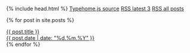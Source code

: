 {% include head.html %}
<a href="https://nobodymr.github.io/stories_feed/assets/typehome.js" target="_blank" rel="noopener noreferrer nofollow">Typehome.js source</a>
<a href="https://nobodymr.github.io/stories_feed/feed.xml" target="_blank" rel="noopener noreferrer nofollow">RSS latest 3</a>
<a href="https://nobodymr.github.io/stories_feed/allfeeds.xml" target="_blank" rel="noopener noreferrer nofollow">RSS all posts</a>

{% for post in site.posts %}
  <a rel="noopener noreferrer nofollow" target="_blank" href="https://server.makestories.io/preview/{{ post.storyid }}"><div class="btn btn-link text-left shadow">{{ post.title }}<br><span class="badge badge-{% if (site.time == post.date) %}success{% else %}secondary{% endif %}">{{ post.date | date: "%d.%m.%Y" }}</span></div></a>
{% endfor %}
